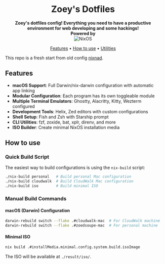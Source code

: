 <h1 align="center">
  <br />
  Zoey's Dotfiles
  <br />
</h1>

<div align="center">
  <strong>Zoey's dotfiles config! Everything you need to have a productive environment for web developing and some hackings!</strong>
</div>

<div align="center">
  <strong>Powered by</strong>
  <br>
  <img src="https://img.shields.io/badge/-NixOS-informational?style=for-the-badge&logo=NixOS&logoColor=white&color=5277C3" alt="NixOS" />
</div>

<p align="center">
  <a href="#features">Features</a> •
  <a href="#how-to-use">How to use</a> •
  <a href="#utilities">Utilities</a>
</p>

This repo is a fresh start from old config [nixnad](https://github.com/zoedsoupe/nixnad).

<a id="features" />

## Features

- **macOS Support**: Full Darwin/nix-darwin configuration with automatic app linking
- **Modular Configuration**: Each program has its own toggleable module
- **Multiple Terminal Emulators**: Ghostty, Alacritty, Kitty, Wezterm configured
- **Development Tools**: Helix, Zed editors with custom configurations
- **Shell Setup**: Fish and Zsh with Starship prompt
- **CLI Utilities**: fzf, zoxide, bat, xplr, direnv, and more
- **ISO Builder**: Create minimal NixOS installation media

## How to use

### Quick Build Script

The easiest way to build configurations is using the `nix-build` script:

```sh
./nix-build personal   # Build personal Mac configuration
./nix-build cloudwalk  # Build CloudWalk Mac configuration  
./nix-build iso        # Build minimal ISO
```

### Manual Build Commands

#### macOS (Darwin) Configuration

```sh
darwin-rebuild switch --flake .#cloudwalk-mac  # For CloudWalk machine
darwin-rebuild switch --flake .#zoedsoupe-mac  # For personal machine
```

#### Minimal ISO

```sh
nix build .#installMedia.minimal.config.system.build.isoImage
```

The ISO will be available at `./result/iso/`.
